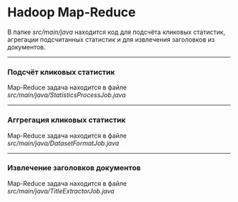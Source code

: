 # Hadoop Map-Reduce

В папке *src/main/java* находится код для подсчёта кликовых статистик, агрегации подсчитанных статистик и для извлечения заголовков из документов.

---

### Подсчёт кликовых статистик

Map-Reduce задача находится в файле *src/main/java/StatisticsProcessJob.java*

---

### Аггрегация кликовых статистик

Map-Reduce задача находится в файле *src/main/java/DatasetFormatJob.java*

---

### Извлечение заголовков документов

Map-Reduce задача находится в файле *src/main/java/TitleExtractorJob.java*
